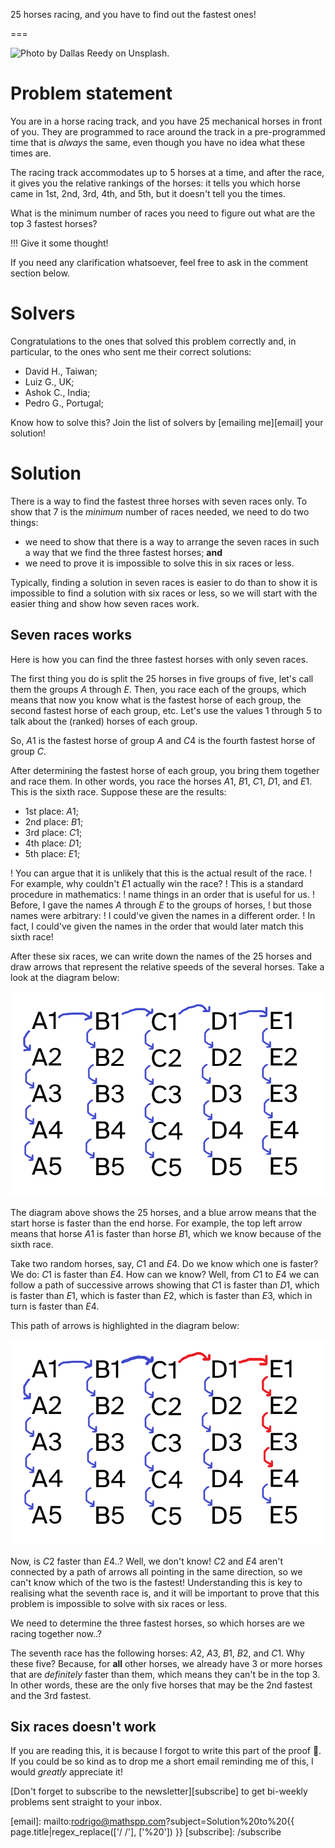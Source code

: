 25 horses racing, and you have to find out the fastest ones!

===

![](thumbnail.png "Photo by Dallas Reedy on Unsplash.")


# Problem statement

You are in a horse racing track, and you have 25 mechanical horses in front of you.
They are programmed to race around the track in a pre-programmed time that is _always_ the same,
even though you have no idea what these times are.

The racing track accommodates up to 5 horses at a time,
and after the race, it gives you the relative rankings of the horses:
it tells you which horse came in 1st, 2nd, 3rd, 4th, and 5th,
but it doesn't tell you the times.

What is the minimum number of races you need to figure out what are the top 3 fastest horses?

!!! Give it some thought!

If you need any clarification whatsoever, feel free to ask in the comment section below.


# Solvers

Congratulations to the ones that solved this problem correctly and, in particular, to the ones
who sent me their correct solutions:

 - David H., Taiwan;
 - Luiz G., UK;
 - Ashok C., India;
 - Pedro G., Portugal;

Know how to solve this?
Join the list of solvers by [emailing me][email] your solution!


# Solution

There is a way to find the fastest three horses with seven races only.
To show that 7 is the _minimum_ number of races needed,
we need to do two things:

 - we need to show that there is a way to arrange the seven races in such a way that we find the three fastest horses; **and**
 - we need to prove it is impossible to solve this in six races or less.

Typically, finding a solution in seven races is easier to do than to show it is impossible to find a solution with six races or less,
so we will start with the easier thing and show how seven races work.


## Seven races works

Here is how you can find the three fastest horses with only seven races.

The first thing you do is split the 25 horses in five groups of five,
let's call them the groups $A$ through $E$.
Then, you race each of the groups,
which means that now you know what is the fastest horse of each group,
the second fastest horse of each group, etc.
Let's use the values $1$ through $5$ to talk about the (ranked) horses of each group.

So, $A1$ is the fastest horse of group $A$ and $C4$ is the fourth fastest horse of group $C$.

After determining the fastest horse of each group, you bring them together and race them.
In other words, you race the horses $A1$, $B1$, $C1$, $D1$, and $E1$.
This is the sixth race. Suppose these are the results:

 - 1st place: $A1$;
 - 2nd place: $B1$;
 - 3rd place: $C1$;
 - 4th place: $D1$;
 - 5th place: $E1$;

! You can argue that it is unlikely that this is the actual result of the race.
! For example, why couldn't $E1$ actually win the race?
! This is a standard procedure in mathematics:
! name things in an order that is useful for us.
! Before, I gave the names $A$ through $E$ to the groups of horses,
! but those names were arbitrary:
! I could've given the names in a different order.
! In fact, I could've given the names in the order that would later match this sixth race!

After these six races, we can write down the names of the 25 horses and draw arrows that represent the relative speeds of the several horses.
Take a look at the diagram below:

![A rectangular canvas with 5 columns and 5 rows with the labels A1 through E5, the letters A to E change with the columns and the numbers 1 to 5 change with the rows. Downward pointing arrows join all elements of each column and the first row has right pointing arrows from A1 to B1, to C1, to D1, and to E1.](_six_races.png "Diagram representing horse relative speeds.")

The diagram above shows the 25 horses, and a blue arrow means that the start horse is faster than the end horse.
For example, the top left arrow means that horse $A1$ is faster than horse $B1$,
which we know because of the sixth race.

Take two random horses, say, $C1$ and $E4$.
Do we know which one is faster?
We do: $C1$ is faster than $E4$.
How can we know?
Well, from $C1$ to $E4$ we can follow a path of successive arrows showing that $C1$ is faster than $D1$,
which is faster than $E1$, which is faster than $E2$, which is faster than $E3$,
which in turn is faster than $E4$.

This path of arrows is highlighted in the diagram below:

![The same diagram as before, but the arrows C1 to D1, D1 to E1, E1 to E2, E2 to E3, and E3 to E4, are in an accent colour.](_six_races_fast_path.png "The path of arrows proving that $C1$ is faster than $E4$.")

Now, is $C2$ faster than $E4$..?
Well, we don't know!
$C2$ and $E4$ aren't connected by a path of arrows all pointing in the same direction,
so we can't know which of the two is the fastest!
Understanding this is key to realising what the seventh race is,
and it will be important to prove that this problem is impossible to solve with six races or less.

We need to determine the three fastest horses, so which horses are we racing together now..?

The seventh race has the following horses: $A2$, $A3$, $B1$, $B2$, and $C1$.
Why these five?
Because, for **all** other horses, we already have 3 or more horses that are _definitely_ faster than them,
which means they can't be in the top 3.
In other words, these are the only five horses that may be the 2nd fastest and the 3rd fastest.


## Six races doesn't work

If you are reading this, it is because I forgot to write this part of the proof 🤦.
If you could be so kind as to drop me a short email reminding me of this, I would _greatly_ appreciate it!


[Don't forget to subscribe to the newsletter][subscribe] to get bi-weekly
problems sent straight to your inbox.

[email]: mailto:rodrigo@mathspp.com?subject=Solution%20to%20{{ page.title|regex_replace(['/ /'], ['%20']) }}
[subscribe]: /subscribe
